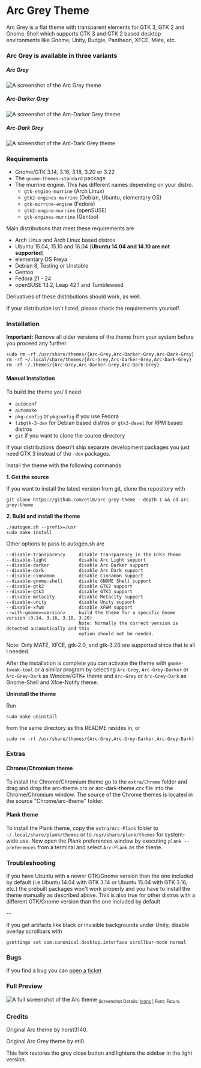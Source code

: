 # Arc Grey Theme

Arc Grey is a flat theme with transparent elements for GTK 3, GTK 2 and Gnome-Shell which supports GTK 3 and GTK 2 based desktop environments like Gnome, Unity, Budgie, Pantheon, XFCE, Mate, etc.

### Arc Grey is available in three variants

##### Arc Grey

![A screenshot of the Arc Grey theme](http://i.imgur.com/TvNMOpH.jpg)

##### Arc-Darker Grey

![A screenshot of the Arc-Darker Grey theme](http://i.imgur.com/pFJ20JO.jpg)

##### Arc-Dark Grey

![A screenshot of the Arc-Dark Grey theme](http://i.imgur.com/XIEyYIS.jpg)

### Requirements

* Gnome/GTK 3.14, 3.16, 3.18, 3.20 or 3.22
* The `gnome-themes-standard` package
* The murrine engine. This has different names depending on your distro.
  * `gtk-engine-murrine` (Arch Linux)
  * `gtk2-engines-murrine` (Debian, Ubuntu, elementary OS)
  * `gtk-murrine-engine` (Fedora)
  * `gtk2-engine-murrine` (openSUSE)
  * `gtk-engines-murrine` (Gentoo)

Main distributions that meet these requirements are

* Arch Linux and Arch Linux based distros
* Ubuntu 15.04, 15.10 and 16.04 (**Ubuntu 14.04 and 14.10 are not supported**)
* elementary OS Freya
* Debian 8, Testing or Unstable
* Gentoo
* Fedora 21 - 24
* openSUSE 13.2, Leap 42.1 and Tumbleweed

Derivatives of these distributions should work, as well.

If your distribution isn't listed, please check the requirements yourself.

### Installation

**Important:** Remove all older versions of the theme from your system before you proceed any further.

    sudo rm -rf /usr/share/themes/{Arc-Grey,Arc-Darker-Grey,Arc-Dark-Grey}
    rm -rf ~/.local/share/themes/{Arc-Grey,Arc-Darker-Grey,Arc-Dark-Grey}
    rm -rf ~/.themes/{Arc-Grey,Arc-Darker-Grey,Arc-Dark-Grey}

#### Manual Installation

To build the theme you'll need
* `autoconf`
* `automake`
* `pkg-config` or `pkgconfig` if you use Fedora
* `libgtk-3-dev` for Debian based distros or `gtk3-devel` for RPM based distros
* `git` if you want to clone the source directory

If your distributions doesn't ship separate development packages you just need GTK 3 instead of the `-dev` packages.

Install the theme with the following commands

**1. Get the source**

If you want to install the latest version from git, clone the repository with

    git clone https://github.com/eti0/arc-grey-theme --depth 1 && cd arc-grey-theme

**2. Build and install the theme**

    ./autogen.sh --prefix=/usr
    sudo make install

Other options to pass to autogen.sh are

    --disable-transparency     disable transparency in the GTK3 theme
    --disable-light            disable Arc Light support
    --disable-darker           disable Arc Darker support
    --disable-dark             disable Arc Dark support
    --disable-cinnamon         disable Cinnamon support
    --disable-gnome-shell      disable GNOME Shell support
    --disable-gtk2             disable GTK2 support
    --disable-gtk3             disable GTK3 support
    --disable-metacity         disable Metacity support
    --disable-unity            disable Unity support
    --disable-xfwm             disable XFWM support
    --with-gnome=<version>     build the theme for a specific Gnome version (3.14, 3.16, 3.18, 3.20)
                               Note: Normally the correct version is detected automatically and this
                               option should not be needed.

Note: Only MATE, XFCE, gtk-2.0, and gtk-3.20 are supported since that is all I needed.

After the installation is complete you can activate the theme with `gnome-tweak-tool` or a similar program by selecting `Arc-Grey`, `Arc-Grey-Darker` or `Arc-Grey-Dark` as Window/GTK+ theme and `Arc-Grey` or `Arc-Grey-Dark` as Gnome-Shell and Xfce-Notify theme.

**Uninstall the theme**

Run

    sudo make uninstall

from the same directory as this README resides in, or

    sudo rm -rf /usr/share/themes/{Arc-Grey,Arc-Grey-Darker,Arc-Grey-Dark}

### Extras

#### Chrome/Chromium theme
To install the Chrome/Chromium theme go to the `extra/Chrome` folder and drag and drop the arc-theme.crx or arc-dark-theme.crx file into the Chrome/Chromium window. The source of the Chrome themes is located in the source "Chrome/arc-theme" folder.

#### Plank theme
To install the Plank theme, copy the `extra/Arc-Plank` folder to `~/.local/share/plank/themes` or to `/usr/share/plank/themes` for system-wide use.
Now open the Plank preferences window by executing `plank --preferences` from a terminal and select `Arc-Plank` as the theme.

### Troubleshooting

If you have Ubuntu with a newer GTK/Gnome version than the one included by default (i.e Ubuntu 14.04 with GTK 3.14 or Ubuntu 15.04 with GTK 3.16, etc.) the prebuilt packages won't work properly and you have to install the theme manually as described above.
This is also true for other distros with a different GTK/Gnome version than the one included by default

--

If you get artifacts like black or invisible backgrounds under Unity, disable overlay scrollbars with

    gsettings set com.canonical.desktop.interface scrollbar-mode normal

### Bugs
If you find a bug you can [open a ticket](https://github.com/3kakakhel/arc-grey-theme/issues)


### Full Preview
![A full screenshot of the Arc theme](http://i.imgur.com/wgi3Pc1.jpg)
<sub>Screenshot Details: [Icons](https://snwh.org/paper) | Font: Futura</sub>

### Credits

Original Arc theme by horst3140.

Original Arc Grey theme by eti0.

This fork restores the grey close button and lightens the sidebar in the light version.
